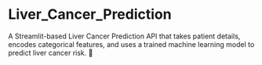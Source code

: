 # Liver_Cancer_Prediction
A Streamlit-based Liver Cancer Prediction API that takes patient details, encodes categorical features, and uses a trained machine learning model to predict liver cancer risk. 🚀
